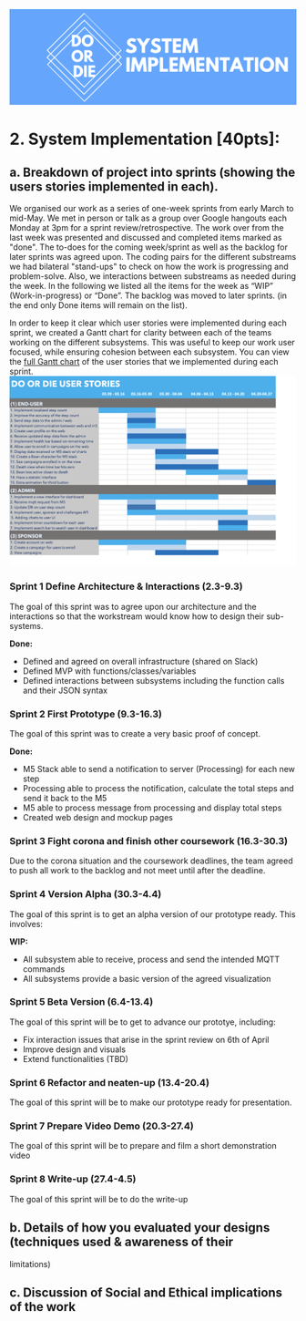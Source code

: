 ![Do or Die System Implementation](/Portfolio/Images/SystemImpLogo.png)
# 2. System Implementation [40pts]:
## a. Breakdown of project into sprints (showing the users stories implemented in each).

We organised our work as a series of one-week sprints from early March to mid-May. We met in person or talk as a group over Google hangouts each Monday at 3pm for a sprint review/retrospective. The work over from the last week was presented and discussed and completed items marked as "done". The to-does for the coming week/sprint as well as the backlog for later sprints was agreed upon. The coding pairs for the different substreams we had bilateral "stand-ups" to check on how the work is progressing and problem-solve. Also, we interactions between substreams as needed during the week. In the following we listed all the items for the week as “WIP” (Work-in-progress) or “Done”. The backlog was moved to later sprints. (in the end only Done items will remain on the list). 

In order to keep it clear which user stories were implemented during each sprint, we created a Gantt chart for clarity between each of the teams working on the different subsystems. This was useful to keep our work user focused, while ensuring cohesion between each subsystem. You can view the [full Gantt chart](https://uob-my.sharepoint.com/:x:/g/personal/ac16888_bristol_ac_uk/EXltfbLEnNFLrGLOGOxgZcIB2oqj_ft_TP9LevpsozfhVg?e=TUTMn7) of the user stories that we implemented during each sprint. 
![user gantt](/Portfolio/Images/user_gantt.png)

### Sprint 1 Define Architecture & Interactions (2.3-9.3) 
The goal of this sprint was to agree upon our architecture and the interactions so that the workstream would know how to design their sub-systems.

**Done:**
* Defined and agreed on overall infrastructure (shared on Slack)
* Defined MVP with functions/classes/variables
* Defined interactions between subsystems including the function calls and their JSON syntax 
### Sprint 2 First Prototype (9.3-16.3) 
The goal of this sprint was to create a very basic proof of concept.

**Done:**
* M5 Stack able to send a notification to server (Processing) for each new step
* Processing able to process the notification, calculate the total steps and send it back to the M5
* M5 able to process message from processing and display total steps
* Created web design and mockup pages
### Sprint 3 Fight corona and finish other coursework (16.3-30.3) 
Due to the corona situation and the coursework deadlines, the team agreed to push all work to the backlog and not meet until after the deadline.
### Sprint 4 Version Alpha (30.3-4.4) 
The goal of this sprint is to get an alpha version of our prototype ready. This involves:

**WIP:**
* All subsystem able to receive, process and send the intended MQTT commands
* All subsystems provide a basic version of the agreed visualization 
### Sprint 5 Beta Version (6.4-13.4) 
The goal of this sprint will be to get to advance our prototye, including:
* Fix interaction issues that arise in the sprint review on 6th of April
* Improve design and visuals
* Extend functionalities (TBD)
### Sprint 6 Refactor and neaten-up (13.4-20.4) 
The goal of this sprint will be to make our prototype ready for presentation.

### Sprint 7 Prepare Video Demo (20.3-27.4) 
The goal of this sprint will be to prepare and film a short demonstration video
### Sprint 8 Write-up (27.4-4.5) 
The goal of this sprint will be to do the write-up

## b. Details of how you evaluated your designs (techniques used & awareness of their
limitations)
## c. Discussion of Social and Ethical implications of the work
